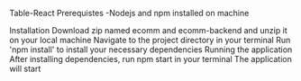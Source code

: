 Table-React
Prerequistes
-Nodejs and npm installed on machine

Installation
Download zip named ecomm and ecomm-backend and unzip it on your local machine
Navigate to the project directory in your terminal
Run 'npm install' to install your necessary dependencies
Running the application
After installing dependencies, run npm start in your terminal
The application will start
